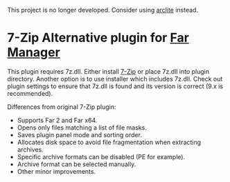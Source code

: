 This project is no longer developed. Consider using [arclite](http://farplug.googlecode.com/) instead.

# 7-Zip Alternative plugin for [Far Manager](http://farmanager.com/) #

This plugin requires 7z.dll. Either install [7-Zip](http://7-zip.org/) or place 7z.dll into plugin directory. Another option is to use installer which includes 7z.dll. Check out plugin settings to ensure that 7z.dll is found and its version is correct (9.x is recommended).

Differences from original 7-Zip plugin:
  * Supports Far 2 and Far x64.
  * Opens only files matching a list of file masks.
  * Saves plugin panel mode and sorting order.
  * Allocates disk space to avoid file fragmentation when extracting archives.
  * Specific archive formats can be disabled (PE for example).
  * Archive format can be selected manually.
  * Other minor improvements.
